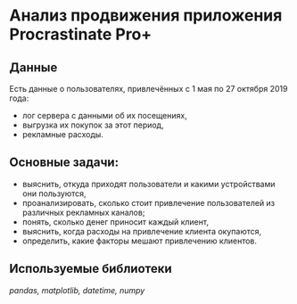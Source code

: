 # Анализ продвижения приложения Procrastinate Pro+

## Данные
Есть данные о пользователях, привлечённых с 1 мая по 27 октября 2019 года:
- лог сервера с данными об их посещениях,
- выгрузка их покупок за этот период,
- рекламные расходы.

## Основные задачи:
- выяснить, откуда приходят пользователи и какими устройствами они пользуются,
- проанализировать, сколько стоит привлечение пользователей из различных рекламных каналов;
- понять, сколько денег приносит каждый клиент,
- выяснить, когда расходы на привлечение клиента окупаются,
- определить, какие факторы мешают привлечению клиентов.
## Используемые библиотеки
  *pandas, matplotlib, datetime, numpy*
